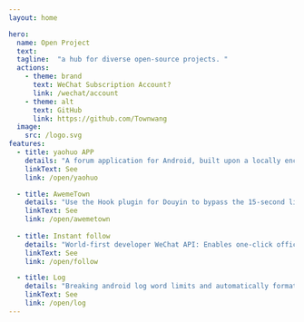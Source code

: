 ```yaml
---
layout: home

hero:
  name: Open Project
  text:
  tagline:  "a hub for diverse open-source projects. "
  actions:
    - theme: brand
      text: WeChat Subscription Account?
      link: /wechat/account
    - theme: alt
      text: GitHub
      link: https://github.com/Townwang
  image:
    src: /logo.svg
features:
  - title: yaohuo APP
    details: "A forum application for Android, built upon a locally encapsulated crawler framework"
    linkText: See
    link: /open/yaohuo

  - title: AwemeTown
    details: "Use the Hook plugin for Douyin to bypass the 15-second limit."
    linkText: See
    link: /open/awemetown
	
  - title: Instant follow
    details: "World-first developer WeChat API: Enables one-click official account follow and friend addition in third-party apps—no API or permissions required."
    linkText: See
    link: /open/follow

  - title: Log
    details: "Breaking android log word limits and automatically formatting json."
    linkText: See
    link: /open/log
---
```




